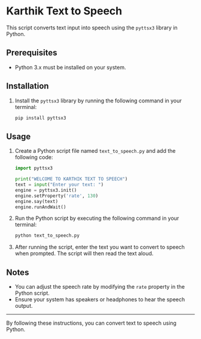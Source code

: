 # Karthik Text to Speech

This script converts text input into speech using the `pyttsx3` library in Python.

## Prerequisites

- Python 3.x must be installed on your system.

## Installation

1. Install the `pyttsx3` library by running the following command in your terminal:

    ```bash
    pip install pyttsx3
    ```

## Usage

1. Create a Python script file named `text_to_speech.py` and add the following code:

    ```python
    import pyttsx3

    print("WELCOME TO KARTHIK TEXT TO SPEECH")
    text = input("Enter your text: ")
    engine = pyttsx3.init()
    engine.setProperty('rate', 130)
    engine.say(text)
    engine.runAndWait()
    ```

2. Run the Python script by executing the following command in your terminal:

    ```bash
    python text_to_speech.py
    ```

3. After running the script, enter the text you want to convert to speech when prompted. The script will then read the text aloud.

## Notes

- You can adjust the speech rate by modifying the `rate` property in the Python script.
- Ensure your system has speakers or headphones to hear the speech output.

---

By following these instructions, you can convert text to speech using Python.
